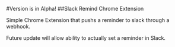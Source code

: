 #Version is in Alpha!
##Slack Remind Chrome Extension

Simple Chrome Extension that pushs a reminder to slack through a webhook.

Future update will allow ability to actually set a reminder in Slack.


